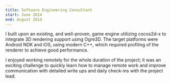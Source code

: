 ```yaml
---
title: Software Engineering Consultant
start: June 2014
end: August 2014
---
```


I built upon an existing, and well-proven, game engine utilizing cocos2d-x to integrate 3D rendering support using Ogre3D. The target platforms were Android NDK and iOS, using modern C++, which required profiling of the renderer to achieve good performance.

I enjoyed working remotely for the whole duration of the project; it was an exciting challenge to quickly learn how to manage remote work and improve communication with detailed write ups and daily check-ins with the project lead.
